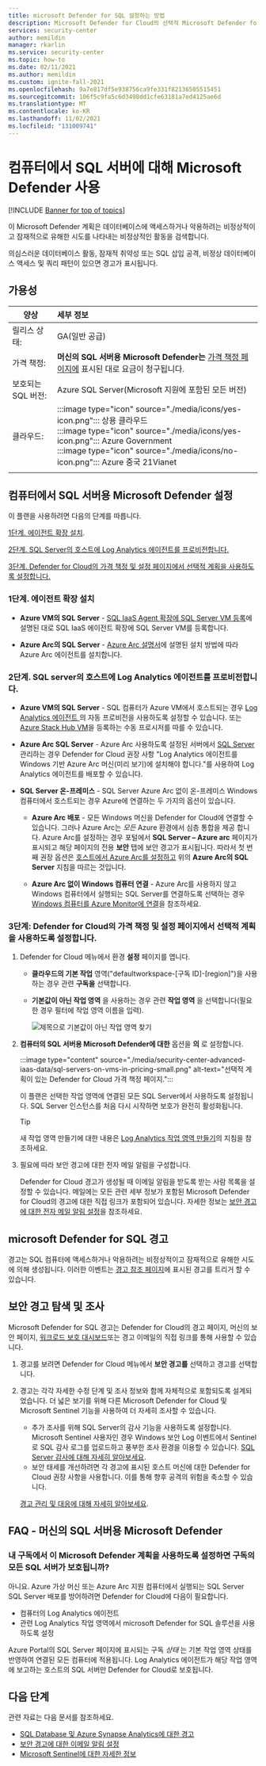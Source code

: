 ```yaml
---
title: microsoft Defender for SQL 설정하는 방법
description: Microsoft Defender for Cloud의 선택적 Microsoft Defender for SQL 플랜을 사용하도록 설정하는 방법을 알아봅니다.
services: security-center
author: memildin
manager: rkarlin
ms.service: security-center
ms.topic: how-to
ms.date: 02/11/2021
ms.author: memildin
ms.custom: ignite-fall-2021
ms.openlocfilehash: 9a7e817df5e938756ca9fe331f82136505515451
ms.sourcegitcommit: 106f5c9fa5c6d3498dd1cfe63181a7ed4125ae6d
ms.translationtype: MT
ms.contentlocale: ko-KR
ms.lasthandoff: 11/02/2021
ms.locfileid: "131009741"
---
```

# <a name="enable-microsoft-defender-for-sql-servers-on-machines"></a>컴퓨터에서 SQL 서버에 대해 Microsoft Defender 사용 

[!INCLUDE [Banner for top of topics](./includes/banner.md)]

이 Microsoft Defender 계획은 데이터베이스에 액세스하거나 악용하려는 비정상적이고 잠재적으로 유해한 시도를 나타내는 비정상적인 활동을 검색합니다.

의심스러운 데이터베이스 활동, 잠재적 취약성 또는 SQL 삽입 공격, 비정상 데이터베이스 액세스 및 쿼리 패턴이 있으면 경고가 표시됩니다.

## <a name="availability"></a>가용성

|양상|세부 정보|
|----|:----|
|릴리스 상태:|GA(일반 공급)|
|가격 책정:|**머신의 SQL 서버용 Microsoft Defender는** [가격 책정 페이지에](https://azure.microsoft.com/pricing/details/security-center/) 표시된 대로 요금이 청구됩니다.|
|보호되는 SQL 버전:|Azure SQL Server(Microsoft 지원에 포함된 모든 버전)|
|클라우드:|:::image type="icon" source="./media/icons/yes-icon.png"::: 상용 클라우드<br>:::image type="icon" source="./media/icons/yes-icon.png"::: Azure Government<br>:::image type="icon" source="./media/icons/no-icon.png"::: Azure 중국 21Vianet|
|||

## <a name="set-up-microsoft-defender-for-sql-servers-on-machines"></a>컴퓨터에서 SQL 서버용 Microsoft Defender 설정

이 플랜을 사용하려면 다음의 단계를 따릅니다.

[1단계. 에이전트 확장 설치](#step-1-install-the-agent-extension).

[2단계. SQL Server의 호스트에 Log Analytics 에이전트를 프로비전합니다.](#step-2-provision-the-log-analytics-agent-on-your-sql-servers-host)

[3단계. Defender for Cloud의 가격 책정 및 설정 페이지에서 선택적 계획을 사용하도록 설정합니다.](#step-3-enable-the-optional-plan-in-defender-for-clouds-pricing-and-settings-page)


### <a name="step-1-install-the-agent-extension"></a>1단계. 에이전트 확장 설치

- **Azure VM의 SQL Server** - [SQL IaaS Agent 확장에 SQL Server VM 등록](../azure-sql/virtual-machines/windows/sql-agent-extension-manually-register-single-vm.md)에 설명된 대로 SQL IaaS 에이전트 확장에 SQL Server VM를 등록합니다.

- **Azure Arc의 SQL Server** - [Azure Arc 설명서](../azure-arc/servers/manage-vm-extensions.md)에 설명된 설치 방법에 따라 Azure Arc 에이전트를 설치합니다.

### <a name="step-2-provision-the-log-analytics-agent-on-your-sql-servers-host"></a>2단계. SQL server의 호스트에 Log Analytics 에이전트를 프로비전합니다.

- **Azure VM의 SQL Server** - SQL 컴퓨터가 Azure VM에서 호스트되는 경우 [Log Analytics 에이전트 <a name="auto-provision-mma"></a>](enable-data-collection.md#auto-provision-mma)의 자동 프로비전을 사용하도록 설정할 수 있습니다. 또는 [Azure Stack Hub VM](quickstart-onboard-machines.md?pivots=azure-portal#onboard-your-azure-stack-hub-vms)을 등록하는 수동 프로시저를 따를 수 있습니다.
- **Azure Arc SQL Server** - Azure Arc 사용하도록 설정된 서버에서 [SQL Server](../azure-arc/index.yml) 관리하는 경우 Defender for Cloud 권장 사항 "Log Analytics 에이전트를 Windows 기반 Azure Arc 머신(미리 보기)에 설치해야 합니다."를 사용하여 Log Analytics 에이전트를 배포할 수 있습니다.

- **SQL Server 온-프레미스** - SQL Server Azure Arc 없이 온-프레미스 Windows 컴퓨터에서 호스트되는 경우 Azure에 연결하는 두 가지의 옵션이 있습니다.
    
    - **Azure Arc 배포** - 모든 Windows 머신을 Defender for Cloud에 연결할 수 있습니다. 그러나 Azure Arc는 *모든* Azure 환경에서 심층 통합을 제공 합니다. Azure Arc를 설정하는 경우 포털에서 **SQL Server – Azure arc** 페이지가 표시되고 해당 페이지의 전용 **보안** 탭에 보안 경고가 표시됩니다. 따라서 첫 번째 권장 옵션은 [호스트에서 Azure Arc를 설정하고](../azure-arc/servers/onboard-portal.md#install-and-validate-the-agent-on-windows) 위의 **Azure Arc의 SQL Server** 지침을 따르는 것입니다.
        
    - **Azure Arc 없이 Windows 컴퓨터 연결** - Azure Arc를 사용하지 않고 Windows 컴퓨터에서 실행되는 SQL Server를 연결하도록 선택하는 경우 [Windows 컴퓨터를 Azure Monitor에 연결](../azure-monitor/agents/agent-windows.md)을 참조하세요.


### <a name="step-3-enable-the-optional-plan-in-defender-for-clouds-pricing-and-settings-page"></a>3단계: Defender for Cloud의 가격 책정 및 설정 페이지에서 선택적 계획을 사용하도록 설정합니다.

1. Defender for Cloud 메뉴에서 환경 **설정** 페이지를 엽니다.

    - **클라우드의 기본 작업** 영역("defaultworkspace-[구독 ID]-[region]")을 사용하는 경우 관련 **구독을** 선택합니다.

    - **기본값이 아닌 작업 영역** 을 사용하는 경우 관련 **작업 영역** 을 선택합니다(필요한 경우 필터에 작업 영역 이름을 입력).

        ![제목으로 기본값이 아닌 작업 영역 찾기](./media/security-center-advanced-iaas-data/pricing-and-settings-workspaces.png)

1. **컴퓨터의 SQL 서버용 Microsoft Defender에 대한** 옵션을 **의** 로 설정합니다. 

    :::image type="content" source="./media/security-center-advanced-iaas-data/sql-servers-on-vms-in-pricing-small.png" alt-text="선택적 계획이 있는 Defender for Cloud 가격 책정 페이지.":::

    이 플랜은 선택한 작업 영역에 연결된 모든 SQL Server에서 사용하도록 설정됩니다. SQL Server 인스턴스를 처음 다시 시작하면 보호가 완전히 활성화됩니다.

    >[!TIP] 
    > 새 작업 영역 만들기에 대한 내용은 [Log Analytics 작업 영역 만들기](../azure-monitor/logs/quick-create-workspace.md)의 지침을 참조하세요.


1. 필요에 따라 보안 경고에 대한 전자 메일 알림을 구성합니다. 

    Defender for Cloud 경고가 생성될 때 이메일 알림을 받도록 받는 사람 목록을 설정할 수 있습니다. 메일에는 모든 관련 세부 정보가 포함된 Microsoft Defender for Cloud의 경고에 대한 직접 링크가 포함되어 있습니다. 자세한 정보는 [보안 경고에 대한 전자 메일 알림 설정](configure-email-notifications.md)을 참조하세요.


## <a name="microsoft-defender-for-sql-alerts"></a>microsoft Defender for SQL 경고
경고는 SQL 컴퓨터에 액세스하거나 악용하려는 비정상적이고 잠재적으로 유해한 시도에 의해 생성됩니다. 이러한 이벤트는 [경고 참조 페이지](alerts-reference.md#alerts-sql-db-and-warehouse)에 표시된 경고를 트리거 할 수 있습니다.

## <a name="explore-and-investigate-security-alerts"></a>보안 경고 탐색 및 조사

Microsoft Defender for SQL 경고는 Defender for Cloud의 경고 페이지, 머신의 보안 페이지, [워크로드 보호 대시보드](workload-protections-dashboard.md)또는 경고 이메일의 직접 링크를 통해 사용할 수 있습니다.

1. 경고를 보려면 Defender for Cloud 메뉴에서 **보안 경고를** 선택하고 경고를 선택합니다.

1. 경고는 각각 자세한 수정 단계 및 조사 정보와 함께 자체적으로 포함되도록 설계되었습니다. 더 넓은 보기를 위해 다른 Microsoft Defender for Cloud 및 Microsoft Sentinel 기능을 사용하여 더 자세히 조사할 수 있습니다.

    * 추가 조사를 위해 SQL Server의 감사 기능을 사용하도록 설정합니다. Microsoft Sentinel 사용자인 경우 Windows 보안 Log 이벤트에서 Sentinel로 SQL 감사 로그를 업로드하고 풍부한 조사 환경을 이용할 수 있습니다. [SQL Server 감사에 대해 자세히 알아보세요](/sql/relational-databases/security/auditing/create-a-server-audit-and-server-audit-specification?preserve-view=true&view=sql-server-ver15).
    * 보안 태세를 개선하려면 각 경고에 표시된 호스트 머신에 대한 Defender for Cloud 권장 사항을 사용합니다. 이를 통해 향후 공격의 위험을 축소할 수 있습니다. 

    [경고 관리 및 대응에 대해 자세히 알아보세요](managing-and-responding-alerts.md).


## <a name="faq---microsoft-defender-for-sql-servers-on-machines"></a>FAQ - 머신의 SQL 서버용 Microsoft Defender

### <a name="if-i-enable-this-microsoft-defender-plan-on-my-subscription-are-all-sql-servers-on-the-subscription-protected"></a>내 구독에서 이 Microsoft Defender 계획을 사용하도록 설정하면 구독의 모든 SQL 서버가 보호됩니까? 

아니요. Azure 가상 머신 또는 Azure Arc 지원 컴퓨터에서 실행되는 SQL Server SQL Server 배포를 방어하려면 Defender for Cloud에 다음이 필요합니다.

- 컴퓨터의 Log Analytics 에이전트
- 관련 Log Analytics 작업 영역에서 microsoft Defender for SQL 솔루션을 사용하도록 설정

Azure Portal의 SQL Server 페이지에 표시되는 구독 *상태* 는 기본 작업 영역 상태를 반영하여 연결된 모든 컴퓨터에 적용됩니다. Log Analytics 에이전트가 해당 작업 영역에 보고하는 호스트의 SQL 서버만 Defender for Cloud로 보호됩니다.




## <a name="next-steps"></a>다음 단계

관련 자료는 다음 문서를 참조하세요.

- [SQL Database 및 Azure Synapse Analytics에 대한 경고](alerts-reference.md#alerts-sql-db-and-warehouse)
- [보안 경고에 대한 이메일 알림 설정](configure-email-notifications.md)
- [Microsoft Sentinel에 대한 자세한 정보](../sentinel/index.yml)
